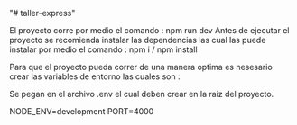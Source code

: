 "# taller-express" 


El proyecto corre por medio el comando : npm run dev
Antes de ejecutar el proyecto se recomienda instalar las dependencias las cual las puede
instalar por medio el comando : npm i / npm install

Para que el proyecto pueda correr de una manera optima es nesesario crear las variables de entorno
las cuales son :

Se pegan en el archivo .env el cual deben crear en la raiz del proyecto.

NODE_ENV=development
PORT=4000